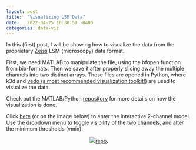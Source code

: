```yaml
---
layout: post
title:  "Visualizing LSM Data"
date:   2022-04-25 16:30:57 -0400
categories: data-viz
---
```


In this (first) post, I will be showing how to visualize the data from the proprietary [Zeiss][zeiss-homepage] LSM (microscopy) data format.

First, we need MATLAB to manipulate the file, using the bfopen function from bio-formats.
Then we save it after properly slicing away the multiple channels into two distinct arrays.
These files are opened in Python, where k3d and [vedo (a most recommended visualization toolkit!)][vedo-homepage] are used to visualize the data.

Check out the MATLAB/Python [repository][lsm-repo] for more details on how the visualization is done.

Click [here][lsm-htmlfile] (or on the image below) to enter the interactive 2-channel model. Use the dropdown menu to toggle visibility of the two channels, and alter the minimum thresholds (vmin).

<center>
<a href="/_pages/lsm_interactive.html">
<img src = "/assets/dapiphall_plot.PNG>
</a>
</center>

Please file all bugs/feature requests at [repo][lsm-repo].



<!-- placed preferably before the closing `<body>` tag -->
<!-- data-taret blank opens a new tab when clicked -->
<!-- source: https://github.com/remarkablemark/github-corners#readme -->
<script data-href="https://github.com/JacobHA/confocal_analysis" data-target = "_blank" src="https://unpkg.com/github-corners@0.1.0/dist/embed.min.js"></script>


[vedo-homepage]: https://github.com/marcomusy/vedo
[zeiss-homepage]: https://www.zeiss.com/microscopy/us/products/confocal-microscopes.html
[lsm-repo]: https://github.com/JacobHA/confocal_analysis
[lsm-htmlfile]: /_pages/lsm_interactive.html
